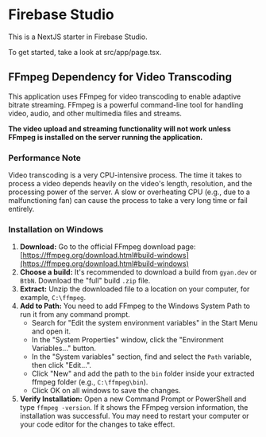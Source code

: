 # Firebase Studio

This is a NextJS starter in Firebase Studio.

To get started, take a look at src/app/page.tsx.

## FFmpeg Dependency for Video Transcoding

This application uses FFmpeg for video transcoding to enable adaptive bitrate streaming. FFmpeg is a powerful command-line tool for handling video, audio, and other multimedia files and streams.

**The video upload and streaming functionality will not work unless FFmpeg is installed on the server running the application.**

### Performance Note

Video transcoding is a very CPU-intensive process. The time it takes to process a video depends heavily on the video's length, resolution, and the processing power of the server. A slow or overheating CPU (e.g., due to a malfunctioning fan) can cause the process to take a very long time or fail entirely.

### Installation on Windows

1.  **Download:** Go to the official FFmpeg download page: [https://ffmpeg.org/download.html#build-windows](https://ffmpeg.org/download.html#build-windows)
2.  **Choose a build:** It's recommended to download a build from `gyan.dev` or `BtbN`. Download the "full" build `.zip` file.
3.  **Extract:** Unzip the downloaded file to a location on your computer, for example, `C:\ffmpeg`.
4.  **Add to Path:** You need to add FFmpeg to the Windows System Path to run it from any command prompt.
    *   Search for "Edit the system environment variables" in the Start Menu and open it.
    *   In the "System Properties" window, click the "Environment Variables..." button.
    *   In the "System variables" section, find and select the `Path` variable, then click "Edit...".
    *   Click "New" and add the path to the `bin` folder inside your extracted ffmpeg folder (e.g., `C:\ffmpeg\bin`).
    *   Click OK on all windows to save the changes.
5.  **Verify Installation:** Open a new Command Prompt or PowerShell and type `ffmpeg -version`. If it shows the FFmpeg version information, the installation was successful. You may need to restart your computer or your code editor for the changes to take effect.
